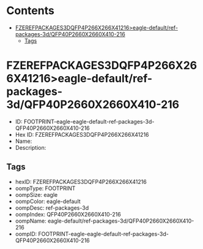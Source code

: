 



Contents
========

* [FZEREFPACKAGES3DQFP4P266X266X41216>eagle-default/ref-packages-3d/QFP40P2660X2660X410-216](#fzerefpackages3dqfp4p266x266x41216eagle-defaultref-packages-3dqfp40p2660x2660x410-216)
	* [Tags](#tags)

# FZEREFPACKAGES3DQFP4P266X266X41216>eagle-default/ref-packages-3d/QFP40P2660X2660X410-216

- ID: FOOTPRINT-eagle-eagle-default-ref-packages-3d-QFP40P2660X2660X410-216
- Hex ID: FZEREFPACKAGES3DQFP4P266X266X41216
- Name: 
- Description: 

## Tags

- hexID: FZEREFPACKAGES3DQFP4P266X266X41216
- oompType: FOOTPRINT
- oompSize: eagle
- oompColor: eagle-default
- oompDesc: ref-packages-3d
- oompIndex: QFP40P2660X2660X410-216
- oompName: eagle-default/ref-packages-3d/QFP40P2660X2660X410-216
- oompID: FOOTPRINT-eagle-eagle-default-ref-packages-3d-QFP40P2660X2660X410-216

